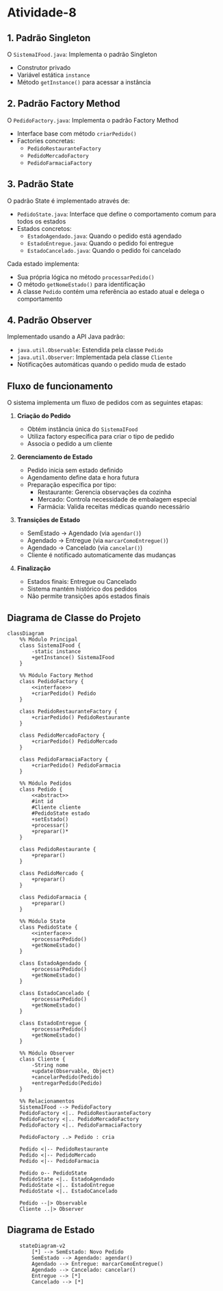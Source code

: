 # Atividade-8

## 1. Padrão Singleton

O `SistemaIFood.java`: Implementa o padrão Singleton

- Construtor privado
- Variável estática `instance`
- Método `getInstance()` para acessar a instância

## 2. Padrão Factory Method

O `PedidoFactory.java`: Implementa o padrão Factory Method 

- Interface base com método `criarPedido()`
- Factories concretas:
  - `PedidoRestauranteFactory`
  - `PedidoMercadoFactory`
  - `PedidoFarmaciaFactory`

## 3. Padrão State

O padrão State é implementado através de:

- `PedidoState.java`: Interface que define o comportamento comum para todos os estados
- Estados concretos:
  - `EstadoAgendado.java`: Quando o pedido está agendado
  - `EstadoEntregue.java`: Quando o pedido foi entregue
  - `EstadoCancelado.java`: Quando o pedido foi cancelado

Cada estado implementa:
- Sua própria lógica no método `processarPedido()`
- O método `getNomeEstado()` para identificação
- A classe `Pedido` contém uma referência ao estado atual e delega o comportamento

## 4. Padrão Observer

Implementado usando a API Java padrão:
- `java.util.Observable`: Estendida pela classe `Pedido`
- `java.util.Observer`: Implementada pela classe `Cliente`
- Notificações automáticas quando o pedido muda de estado

## Fluxo de funcionamento

O sistema implementa um fluxo de pedidos com as seguintes etapas:

1. **Criação do Pedido**
    - Obtém instância única do `SistemaIFood`
    - Utiliza factory específica para criar o tipo de pedido
    - Associa o pedido a um cliente

2. **Gerenciamento de Estado**
   - Pedido inicia sem estado definido
   - Agendamento define data e hora futura
   - Preparação específica por tipo:
     - Restaurante: Gerencia observações da cozinha
     - Mercado: Controla necessidade de embalagem especial
     - Farmácia: Valida receitas médicas quando necessário

3. **Transições de Estado**
   - SemEstado → Agendado (via `agendar()`)
   - Agendado → Entregue (via `marcarComoEntregue()`)
   - Agendado → Cancelado (via `cancelar()`)
   - Cliente é notificado automaticamente das mudanças

4. **Finalização**
   - Estados finais: Entregue ou Cancelado
   - Sistema mantém histórico dos pedidos
   - Não permite transições após estados finais

## Diagrama de Classe do Projeto
```mermaid
classDiagram
    %% Módulo Principal
    class SistemaIFood {
        -static instance
        +getInstance() SistemaIFood
    }
    
    %% Módulo Factory Method
    class PedidoFactory {
        <<interface>>
        +criarPedido() Pedido
    }
    
    class PedidoRestauranteFactory {
        +criarPedido() PedidoRestaurante
    }
    
    class PedidoMercadoFactory {
        +criarPedido() PedidoMercado
    }
    
    class PedidoFarmaciaFactory {
        +criarPedido() PedidoFarmacia
    }
    
    %% Módulo Pedidos
    class Pedido {
        <<abstract>>
        #int id
        #Cliente cliente
        #PedidoState estado
        +setEstado()
        +processar()
        +preparar()*
    }
    
    class PedidoRestaurante {
        +preparar()
    }
    
    class PedidoMercado {
        +preparar()
    }
    
    class PedidoFarmacia {
        +preparar()
    }
    
    %% Módulo State
    class PedidoState {
        <<interface>>
        +processarPedido()
        +getNomeEstado()
    }
    
    class EstadoAgendado {
        +processarPedido()
        +getNomeEstado()
    }
    
    class EstadoCancelado {
        +processarPedido()
        +getNomeEstado()
    }

    class EstadoEntregue {
        +processarPedido()
        +getNomeEstado()
    }
    
    %% Módulo Observer
    class Cliente {
        -String nome
        +update(Observable, Object)
        +cancelarPedido(Pedido)
        +entregarPedido(Pedido)
    }
    
    %% Relacionamentos
    SistemaIFood --> PedidoFactory
    PedidoFactory <|.. PedidoRestauranteFactory
    PedidoFactory <|.. PedidoMercadoFactory
    PedidoFactory <|.. PedidoFarmaciaFactory
    
    PedidoFactory ..> Pedido : cria
    
    Pedido <|-- PedidoRestaurante
    Pedido <|-- PedidoMercado
    Pedido <|-- PedidoFarmacia
    
    Pedido o-- PedidoState
    PedidoState <|.. EstadoAgendado
    PedidoState <|.. EstadoEntregue
    PedidoState <|.. EstadoCancelado
    
    Pedido --|> Observable
    Cliente ..|> Observer
```

## Diagrama de Estado
```mermaid
    stateDiagram-v2
        [*] --> SemEstado: Novo Pedido
        SemEstado --> Agendado: agendar()
        Agendado --> Entregue: marcarComoEntregue()
        Agendado --> Cancelado: cancelar()
        Entregue --> [*]
        Cancelado --> [*]
```
